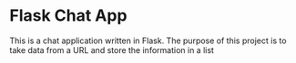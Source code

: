 # Flask Chat App

This is a chat application written in Flask. The purpose of this project is to take data from a URL and store the information in a list 